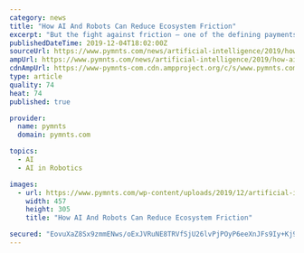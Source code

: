```yaml
---
category: news
title: "How AI And Robots Can Reduce Ecosystem Friction"
excerpt: "But the fight against friction – one of the defining payments and commerce endeavors of this decade, and the one about to start – is getting a boost from artificial intelligence (AI) and robotics. Those helping hands of technology are still in the ..."
publishedDateTime: 2019-12-04T18:02:00Z
sourceUrl: https://www.pymnts.com/news/artificial-intelligence/2019/how-ai-and-robots-can-reduce-ecosystem-friction/
ampUrl: https://www.pymnts.com/news/artificial-intelligence/2019/how-ai-and-robots-can-reduce-ecosystem-friction/amp/
cdnAmpUrl: https://www-pymnts-com.cdn.ampproject.org/c/s/www.pymnts.com/news/artificial-intelligence/2019/how-ai-and-robots-can-reduce-ecosystem-friction/amp/
type: article
quality: 74
heat: 74
published: true

provider:
  name: pymnts
  domain: pymnts.com

topics:
  - AI
  - AI in Robotics

images:
  - url: https://www.pymnts.com/wp-content/uploads/2019/12/artificial-intelligence-robots-payment-ecosystems-457x305.jpg
    width: 457
    height: 305
    title: "How AI And Robots Can Reduce Ecosystem Friction"

secured: "EovuXaZ8Sx9zmmENws/oExJVRuNE8TRVfSjU26lvPjPOyP6eeXnJFs9Iy+Kj9FAcoYjKTcdPpjTH3iBW7WplOec7GZwagwt5NplRw/w5veIgfc/+zqqbeVC2V7JYENhij0+ZwYFo9LeK4R93olF5GVsbircbixiLuXttUJIYqQ2yIJDc+oBa2UyAb+zCRTxA/M7OO/WutaHyV/6zTjeZvi33Qr7sFkE2VJU80qKwQ1QpYQjZ4/3CFT+IY55hNRxTbDJoiK1yJ16JScbbm7PsJg==;g5uCJbxVCI3T9BwId1NrPg=="
---
```


